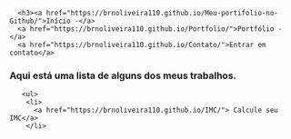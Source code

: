 <html>
  <body>
    <div>
      
      <h3><a href="https://brnoliveira110.github.io/Meu-portifolio-no-Github/">Início -</a> 
      <a href="https://brnoliveira110.github.io/Portfolio/">Portfólio -</a> 
      <a href="https://brnoliveira110.github.io/Contato/">Entrar em contato</a>
      
      
   <div>      
      <p><h3>Aqui está uma lista de alguns dos meus trabalhos.</h3>
  
  
       <ul>
        <li>
          <a href="https://brnoliveira110.github.io/IMC/"> Calcule seu IMC</a>
        </li>
          

